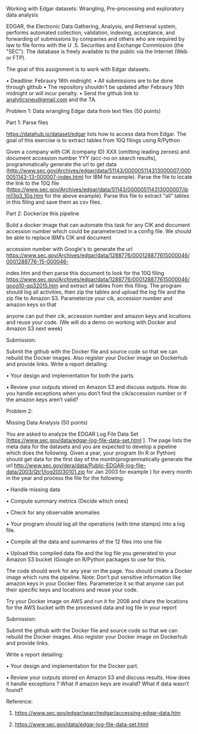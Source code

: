 Working with Edgar datasets: Wrangling, Pre-processing and exploratory data analysis

EDGAR, the Electronic Data Gathering, Analysis, and Retrieval system, performs automated collection, validation, indexing, acceptance, and forwarding of submissions by companies and others who are required by law to file forms with the U .S. Securities and Exchange Commission (the "SEC"). The database is freely available to the public via the Internet (Web or FTP).

The goal of this assignment is to work with Edgar datasets.

•	Deadline: Febraury 16th midnight. 
•	All submissions are to be done through github 
•	The repository shouldn’t be updated after Febraury 16th midnight or will incur penalty. 
•	Send the github link to analyticsneu@gmail.com and the TA. 

Problem 1: Data wrangling Edgar data from text files (50 points)

Part 1: Parse files

https://datahub.io/dataset/edgar lists how to access data from Edgar. The goal of this exercise is to extract tables from 10Q filings using R/Python

Given a company with CIK (company ID) XXX (omitting leading zeroes) and document accession number YYY (acc-no on search results), programmatically generate the url to get data
(http://www.sec.gov/Archives/edgar/data/51143/000005114313000007/0000051143-13-000007-index.html for IBM for example). Parse the file to locate the link to the 10Q file (https://www.sec.gov/Archives/edgar/data/51143/000005114313000007/ibm13q3_10q.htm for the above example). Parse this file to extract “all” tables in this filing and save them as csv files.

Part 2: Dockerize this pipeline

Build a docker image that can automate this task for any CIK and document accession number which could be parameterized in a config file. We should be able to replace IBM’s CIK and document

accession number with Google's to generate the url https://www.sec.gov/Archives/edgar/data/1288776/000128877615000046/0001288776-15-000046-

index.htm and then parse this document to look for the 10Q filing https://www.sec.gov/Archives/edgar/data/1288776/000128877615000046/goog10-qq32015.htm and
extract all tables from this filing. The program should log all activities, then zip the tables and upload the log file and the zip file to Amazon S3. Parameterize your cik, accession number and amazon keys so that

anyone can put their cik, accession number and amazon keys and locations and reuse your code. (We will do a demo on working with Docker and Amazon S3 next week)

Submission:

Submit the github with the Docker file and source code so that we can rebuild the Docker images. Also register your Docker image on Dockerhub and provide links. Write a report detailing:

•	Your design and implementation for both the parts. 

•	Review your outputs stored on Amazon S3 and discuss outputs. How do you handle exceptions when you don’t find the cik/accession number or if the amazon keys aren’t valid? 
 
Problem 2:

Missing Data Analysis (50 points)

You are asked to analyze the EDGAR Log File Data Set [https://www.sec.gov/data/edgar-log-file-data-set.html ]. The page lists the meta data for the datasets and you are expected to develop a pipeline which does the following. Given a year, your program (In R or Python) should get data for the first day of the month(programmatically generate the url http://www.sec.gov/dera/data/Public-EDGAR-log-file-data/2003/Qtr1/log20030101.zip for Jan 2003 for example ) for every month in the year and process the file for the following:

•	Handle missing data 

•	Compute summary metrics (Decide which ones) 

•	Check for any observable anomalies 

•	Your program should log all the operations (with time stamps) into a log file. 

•	Compile all the data and summaries of the 12 files into one file 

•	Upload this compiled data file and the log file you generated to your Amazon S3 bucket (Google on R/Python packages to use for this. 

The code should work for any year on the page. You should create a Docker image which runs the pipeline. Note: Don’t put sensitive information like amazon keys in your Docker files. Parameterize it so that anyone can put their specific keys and locations and reuse your code.


Try your Docker image on AWS and run it for 2008 and share the locations for the AWS bucket with the processed data and log file in your report

Submission:

Submit the github with the Docker file and source code so that we can rebuild the Docker images. Also register your Docker image on Dockerhub and provide links.

Write a report detailing:


•	Your design and implementation for the Docker part. 

•	Review your outputs stored on Amazon S3 and discuss results. How does it handle exceptions ? What if amazon keys are invalid? What if data wasn’t found? 
 


Reference:

1.	https://www.sec.gov/edgar/searchedgar/accessing-edgar-data.htm 

2.	https://www.sec.gov/data/edgar-log-file-data-set.html 
